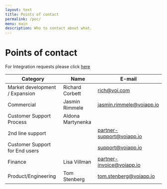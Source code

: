 ```yaml
---
layout: text
title: Points of contact
permalink: /poc/
menu: main
description: Who to contact about what.
---
```


# Points of contact

For Integration requests please click [here](https://voidev.atlassian.net/servicedesk/customer/portal/16/group/72)

| Category                       | Name              | E-mail                                                        |
| ------------------------------ | ----------------- | ------------------------------------------------------------- |
| Market development / Expansion | Richard Corbett   | [rich@voi.com](mailto:rich@voi.com)                           |
| Commercial                     | Jasmin Rimmele    | [jasmin.rimmele@voiapp.io](mailto:jasmin.rimmele@voiapp.io)   |
| Customer Support Process       | Aldona Martynenka |                                                               |
| 2nd line support               |                   | [partner-support@voiapp.io](mailto:partner-support@voiapp.io) |
| Customer Support for End users |                   | [support@voiapp.io](mailto:support@voiapp.io)                 |
| Finance                        | Lisa Villman      | [partner-invoice@voiapp.io](mailto:partner-invoice@voiapp.io) |
| Product/Engineering            | Tom Stenberg      | [tom.stenberg@voiapp.io](mailto:tom.stenberg@voiapp.io)       |

